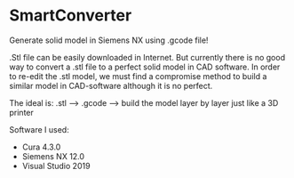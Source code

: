 # SmartConverter
Generate solid model in Siemens NX using .gcode file!

.Stl file can be easily downloaded in Internet. But currently there is no good way to convert a .stl file to a perfect solid model in CAD software. In order to re-edit the .stl model, we must find a compromise method to build a similar model in CAD-software although it is no perfect.

The ideal is: .stl --> .gcode --> build the model layer by layer just like a 3D printer

Software I used:
  - Cura 4.3.0
  - Siemens NX 12.0
  - Visual Studio 2019
